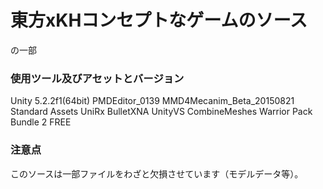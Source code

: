 
# 東方xKHコンセプトなゲームのソース
の一部

### 使用ツール及びアセットとバージョン
Unity 5.2.2f1(64bit)
PMDEditor_0139
MMD4Mecanim_Beta_20150821
Standard Assets
UniRx
BulletXNA
UnityVS
CombineMeshes
Warrior Pack Bundle 2 FREE

### 注意点
このソースは一部ファイルをわざと欠損させています（モデルデータ等）。   
